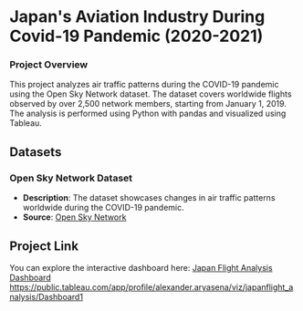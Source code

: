 # Japan's Aviation Industry During Covid-19 Pandemic (2020-2021)

### Project Overview

This project analyzes air traffic patterns during the COVID-19 pandemic using the Open Sky Network dataset. The dataset covers worldwide flights observed by over 2,500 network members, starting from January 1, 2019. The analysis is performed using Python with pandas and visualized using Tableau.

## Datasets

### Open Sky Network Dataset
- **Description**: The dataset showcases changes in air traffic patterns worldwide during the COVID-19 pandemic.
- **Source**: [Open Sky Network]([https://opensky-network.org](https://zenodo.org/records/7923702))

## Project Link
You can explore the interactive dashboard here: [Japan Flight Analysis Dashboard](https://public.tableau.com/app/profile/alexander.aryasena/viz/japanflight_analysis/Dashboard1)
https://public.tableau.com/app/profile/alexander.aryasena/viz/japanflight_analysis/Dashboard1


